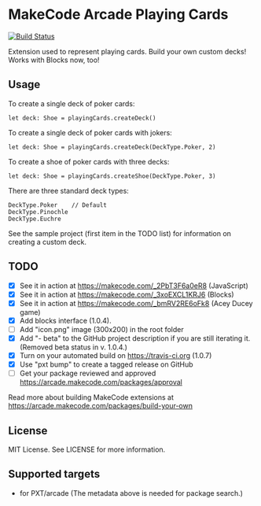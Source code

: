 # MakeCode Arcade Playing Cards

[![Build Status](https://travis-ci.com/robo-technical-group/pxt-arcade-playing-cards.svg?branch=master)](https://travis-ci.com/robo-technical-group/pxt-arcade-playing-cards)

Extension used to represent playing cards. Build your own custom decks! Works with Blocks now, too!

## Usage
To create a single deck of poker cards:

    let deck: Shoe = playingCards.createDeck()

To create a single deck of poker cards with jokers:

    let deck: Shoe = playingCards.createDeck(DeckType.Poker, 2)

To create a shoe of poker cards with three decks:

    let deck: Shoe = playingCards.createShoe(DeckType.Poker, 3)

There are three standard deck types:

    DeckType.Poker    // Default
    DeckType.Pinochle
    DeckType.Euchre

See the sample project (first item in the TODO list) for information on creating a custom deck.

## TODO

- [X] See it in action at https://makecode.com/_2PbT3F6a0eR8 (JavaScript)
- [X] See it in action at https://makecode.com/_3xoEXCL1KRJ6 (Blocks)
- [X] See it in action at https://makecode.com/_bmRV2RE6oFk8 (Acey Ducey game)
- [X] Add blocks interface (1.0.4).
- [ ] Add "icon.png" image (300x200) in the root folder
- [X] Add "- beta" to the GitHub project description if you are still iterating it. (Removed beta status in v. 1.0.4.)
- [X] Turn on your automated build on https://travis-ci.org (1.0.7)
- [X] Use "pxt bump" to create a tagged release on GitHub
- [ ] Get your package reviewed and approved https://arcade.makecode.com/packages/approval

Read more about building MakeCode extensions at https://arcade.makecode.com/packages/build-your-own

## License

MIT License. See LICENSE for more information.

## Supported targets

* for PXT/arcade
(The metadata above is needed for package search.)


